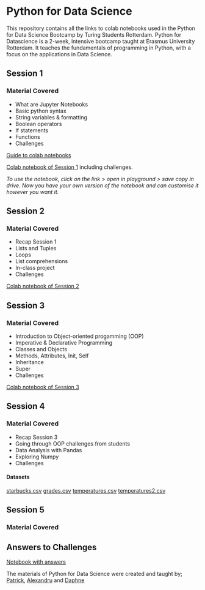 # Python for Data Science

This repository contains all the links to colab notebooks used in the Python for Data Science Bootcamp by Turing Students Rotterdam.
Python for Datascience is a 2-week, intensive bootcamp taught at Erasmus University Rotterdam. It teaches the fundamentals of programming in Python, with a focus on the applications in Data Science.


## Session 1

### Material Covered

- What are Jupyter Notebooks
- Basic python syntax
- String variables & formatting
- Boolean operators
- If statements
- Functions
- Challenges

[Guide to colab notebooks](https://colab.research.google.com/drive/1ACwdzMt4Q-y65LQfgLA5GeFOH4Wa80fL)

[Colab notebook of Session 1](https://colab.research.google.com/drive/1ah0xvaOlYWh7Lhf_YLzKs8q1nHlkg7Wq) including challenges.

*To use the notebook, click on the link > open in playground > save copy in drive. Now you have your own version of the notebook and can customise it however you want it.*

## Session 2

### Material Covered

- Recap Session 1
- Lists and Tuples
- Loops
- List comprehensions
- In-class project
- Challenges


[Colab notebook of Session 2](https://colab.research.google.com/drive/1Nn-ouP_veIp1HUJDbUXJtx6FRdiFk758)

## Session 3

### Material Covered

- Introduction to Object-oriented progamming (OOP)
- Imperative & Declarative Programming
- Classes and Objects
- Methods, Attributes, Init, Self
- Inheritance
- Super
- Challenges

[Colab notebook of Session 3](https://colab.research.google.com/drive/1jy69K0h5EiBCglHNtFLrL6Rc9x1CJ2HB)

## Session 4

### Material Covered

- Recap Session 3
- Going through OOP challenges from students
- Data Analysis with Pandas
- Exploring Numpy 
- Challenges

#### Datasets
[starbucks.csv](https://drive.google.com/file/d/1NKF082QunOJEkbIGIUJcgrIdCDtP7RNj/view?usp=sharing)
[grades.csv](https://drive.google.com/file/d/1HGSE6UD52t5jppRgMci6CWkmvsy0tOaU/view?usp=sharing)
[temperatures.csv](https://drive.google.com/file/d/18fXO9QJ0SIFhHkCp5oCDBf_blTzg0kFE/view?usp=sharing)
[temperatures2.csv](https://drive.google.com/file/d/1siagnXqQFVQPDWSlpsi2lu-czhRf-QLq/view?usp=sharing)


## Session 5

### Material Covered


## Answers to Challenges

[Notebook with answers](https://colab.research.google.com/drive/1bANk9POew9Uyq3iu9Q2BDdVjdxyVb26c)


The materials of Python for Data Science were created and taught by; [Patrick](https://nl.linkedin.com/in/patrickmous), [Alexandru](https://nl.linkedin.com/in/alexandru-socolov-aba690123) and [Daphne](https://nl.linkedin.com/in/daphnecornelisse)
